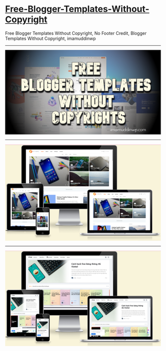 # <a href='https://www.imamuddinwp.com/2024/11/free-blogger-templates-without-copyright-no-footer-credit.html'>Free-Blogger-Templates-Without-Copyright</a>
Free Blogger Templates Without Copyright, No Footer Credit, Blogger Templates Without Copyright, imamuddinwp
<hr/>
<a href="https://imamuddinwp.com/2024/11/free-blogger-templates-without-copyright-no-footer-credit.html"> <img src="https://github.com/imamuddinwp/Free-Blogger-Templates-Without-Copyright/blob/main/free-blogger-templates-without-copyright-imamuddinwp.png" alt="Free-Blogger-Templates-Without-Copyright"/></a>
<hr/>
<a href="https://imamuddinwp.com/p/free-blogger-templates-without-copyright.html"> <img src="https://github.com/imamuddinwp/Free-Blogger-Templates-Without-Copyright/blob/main/free-blogger-templates-without-copyright-jettheme-imamuddinwp.png" alt="free-blogger-templates-without-copyright-jettheme-imamuddinwp"/></a>
<hr/>
<a href="https://imamuddinwp.com/p/free-blogger-templates-without-copyright.html"> <img src="https://github.com/imamuddinwp/Free-Blogger-Templates-Without-Copyright/blob/main/free-blogger-templates-without-copyright-vtrick-imamuddinwp.png" alt="free-blogger-templates-without-copyright-vtrick-imamuddinwp"/></a>
